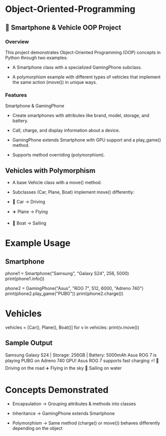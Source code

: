 # Object-Oriented-Programming
## 📱 Smartphone & Vehicle OOP Project
### Overview

This project demonstrates Object-Oriented Programming (OOP) concepts in Python through two examples:

* A Smartphone class with a specialized GamingPhone subclass.

* A polymorphism example with different types of vehicles that implement the same action (move()) in unique ways.

### Features
Smartphone & GamingPhone

* Create smartphones with attributes like brand, model, storage, and battery.

* Call, charge, and display information about a device.

* GamingPhone extends Smartphone with GPU support and a play_game() method.

* Supports method overriding (polymorphism).

## Vehicles with Polymorphism

* A base Vehicle class with a move() method.

* Subclasses (Car, Plane, Boat) implement move() differently:

- 🚗 Car → Driving

- ✈️ Plane → Flying

- 🚤 Boat → Sailing

# Example Usage
## Smartphone
phone1 = Smartphone("Samsung", "Galaxy S24", 256, 5000)
print(phone1.info())

phone2 = GamingPhone("Asus", "ROG 7", 512, 6000, "Adreno 740")
print(phone2.play_game("PUBG"))
print(phone2.charge())

# Vehicles
vehicles = [Car(), Plane(), Boat()]
for v in vehicles:
    print(v.move())

## Sample Output
Samsung Galaxy S24 | Storage: 256GB | Battery: 5000mAh
Asus ROG 7 is playing PUBG on Adreno 740 GPU!
Asus ROG 7 supports fast charging ⚡!
🚗 Driving on the road
✈️ Flying in the sky
🚤 Sailing on water

# Concepts Demonstrated

* Encapsulation → Grouping attributes & methods into classes

* Inheritance → GamingPhone extends Smartphone

* Polymorphism → Same method (charge() or move()) behaves differently depending on the object